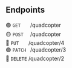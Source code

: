 ## Endpoints
:green_circle: `GET   ` /quadcopter   
:yellow_circle: `POST  ` /quadcopter  
🔵 `PUT   ` /quadcopter/4  
:purple_circle: `PATCH ` /quadcopter/3  
:red_circle: `DELETE` /quadcopter/2  

